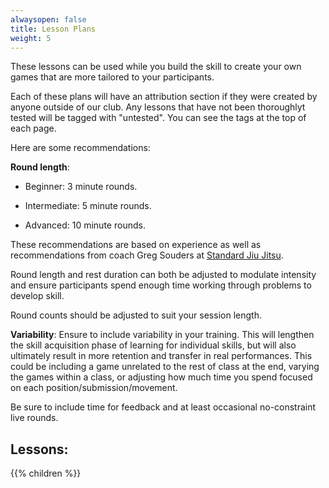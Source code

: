 ```yaml
---
alwaysopen: false
title: Lesson Plans
weight: 5
---
```


These lessons can be used while you build the skill to create your own games that are more tailored to your participants.

Each of these plans will have an attribution section if they were created by anyone outside of our club. Any lessons that have not been thoroughlyt tested will be tagged with "untested". You can see the tags at the top of each page.

Here are some recommendations:

**Round length**:

* Beginner: 3 minute rounds.

* Intermediate: 5 minute rounds.

* Advanced: 10 minute rounds.

These recommendations are based on experience as well as recommendations from coach Greg Souders at [Standard Jiu Jitsu](https://standardjiujitsu.com). 

Round length and rest duration can both be adjusted to modulate intensity and ensure participants spend enough time working through problems to develop skill.

Round counts should be adjusted to suit your session length. 

**Variability**: Ensure to include variability in your training. This will lengthen the skill acquisition phase of learning for individual skills, but will also ultimately result in more retention and transfer in real performances. This could be including a game unrelated to the rest of class at the end, varying the games within a class, or adjusting how much time you spend focused on each position/submission/movement. 


Be sure to include time for feedback and at least occasional no-constraint live rounds.

## Lessons:

{{% children %}}